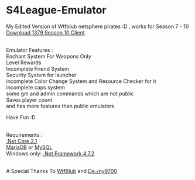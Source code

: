 # S4League-Emulator
My Edited Version of Wtfblub netsphere pirates :D , works for Season 7 - 10 <br />
[Download 1379 Season 10 Client](https://drive.google.com/file/d/1dUALkf255aSfIRQRWRgI1RWlK4NNZUeD) <br /><br />

Emulator Features :  <br />
Enchant System For Weapons Only <br />
Level Rewards <br />
Incomplete Friend System <br />
Security System for launcher <br />
incomplete Color Change System and Resource Checker for it <br />
incomplete caps system <br />
some gm and admin commands which are not public <br />
Saves player count <br />
and has more features than public emulators <br />

Have Fun :D <br /><br />

Requirements :  <br />
[.Net Core 2.1](https://www.microsoft.com/net/download/dotnet-core/2.1) <br />
[MariaDB](https://mariadb.org/) or [MySQL](https://www.mysql.com/) <br />
Windows only: [.Net Framework 4.7.2](https://www.microsoft.com/net/download/thank-you/net472) <br /><br />

A Special Thanks To [WtfBlub](https://github.com/wtfblub) and [Deىny9700](https://github.com/Denny9700)
